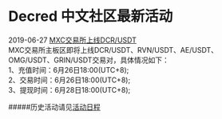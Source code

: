 # Decred 中文社区最新活动

2019-06-27 [MXC交易所上线DCR/USDT](https://mxc-exchange.zendesk.com/hc/zh-cn/articles/360029945471-MXC%E4%BA%A4%E6%98%93%E6%89%80%E4%B8%8A%E7%BA%BFDCR-USDT-RVN-USDT-AE-USDT-OMG-USDT-GRIN-USDT%E4%BA%A4%E6%98%93%E5%AF%B9%E5%85%AC%E5%91%8A)<br/>
MXC交易所主板区即将上线DCR/USDT、RVN/USDT、AE/USDT、OMG/USDT、GRIN/USDT交易对，具体情况如下：<br/>
1、充值时间：6月26日18:00(UTC+8);<br/>
2、交易时间：6月26日18:00(UTC+8);<br/>
3、提现时间：6月28日18:00(UTC+8);<br/>




#####历史活动请见[活动日程](chapter_00/activity.md)
